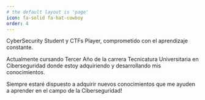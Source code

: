 ```yaml
---
# the default layout is 'page'
icon: fa-solid fa-hat-cowboy
order: 4
---
```


CyberSecurity Student y CTFs Player, comprometido con el aprendizaje constante.

Actualmente cursando Tercer Año de la carrera Tecnicatura Universitaria en Ciberseguridad donde estoy adquiriendo y desarrollando mis conocimientos.

Siempre estaré dispuesto a adquirir nuevos conocimientos que me ayuden a aprender en el campo de la Ciberseguridad!

